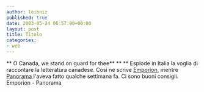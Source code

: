 ```yaml
---
author: leibniz
published: true
date: 2003-05-24 06:57:00+00:00
layout: post
title: Titolo
categories:
- web
---
```


   ** O Canada, we stand on guard for thee** **
** Esplode in Italia la voglia di raccontare la letteratura canadese. Cosi ne scrive  [   Emporion](http://www.emporion-online.it/27-2003/rubriche/macioce.htm), mentre[   Panorama ](http://www.panorama.it/cultura/scrittori/articolo/ix1-A020001018708)l'aveva fatto qualche settimana fa. Ci sono buoni consigli.   
  Emporion - Panorama
